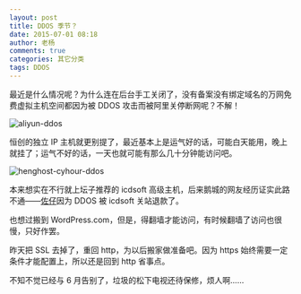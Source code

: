 ```yaml
---
layout: post
title: DDOS 季节？
date: 2015-07-01 08:18
author: 老杨
comments: true
categories: 其它分类
tags: DDOS
---
```

最近是什么情况呢？为什么连在后台手工关闭了，没有备案没有绑定域名的万网免费虚拟主机空间都因为被 DDOS 攻击而被阿里关停断网呢？不解！

<img src="//cyhour.com/wp-content/uploads/2015/07/aliyun-ddos.png" alt=" aliyun-ddos " />

恒创的独立 IP 主机就更别提了，最近基本上是运气好的话，可能白天能用，晚上就挂了；运气不好的话，一天也就可能有那么几十分钟能访问吧。

<img src="//cyhour.com/wp-content/uploads/2015/07/henghost-cyhour-ddos.png" alt=" henghost-cyhour-ddos " />

本来想实在不行就上坛子推荐的 icdsoft 高级主机，后来鹅城的网友经历证实此路不通——<a href="http://jinbo123.com/" target="_blank">佐仔</a>因为 DDOS 被 icdsoft 关站退款了。

也想过搬到 WordPress.com，但是，得翻墙才能访问，有时候翻墙了访问也很慢，只好作罢。

昨天把 SSL 去掉了，重回 http，为以后搬家做准备吧。因为 https 始终需要一定条件才能配置上，所以还是回到 http 省事点。

不知不觉已经与 6 月告别了，垃圾的松下电视还待保修，烦人啊……
